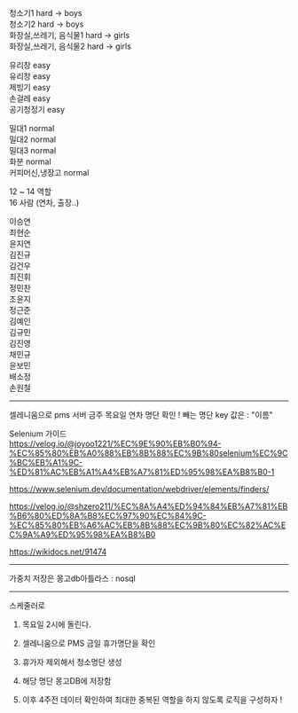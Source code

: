 청소기1 hard -> boys    
청소기2 hard -> boys  
화장실,쓰레기, 음식물1 hard -> girls   
화장실,쓰레기, 음식물2 hard  -> girls


유리창 easy   
유리창 easy   
제빙기 easy  
손걸레 easy  
공기청정기 easy  

밀대1 normal  
밀대2 normal  
밀대3 normal  
화분 normal  
커피머신,냉장고 normal  



12 ~ 14 역할  
16 사람 (연차, 출장..)


이승연  
최현순  
윤지연  
김진규  
김건우  
최진휘  
정민찬  
조윤지  
정근준  
김예인  
김규민  
김진영  
채민규  
윤보민  
배소정  
손원철  


----------------
셀레니움으로 pms 서버 금주 목요일 연차 명단 확인 !
빼는 명단 key 값은 : "이름"


Selenium 가이드   
https://velog.io/@joyoo1221/%EC%9E%90%EB%B0%94-%EC%85%80%EB%A0%88%EB%8B%88%EC%9B%80selenium%EC%9C%BC%EB%A1%9C-%ED%81%AC%EB%A1%A4%EB%A7%81%ED%95%98%EA%B8%B0-1

https://www.selenium.dev/documentation/webdriver/elements/finders/

https://velog.io/@shzero211/%EC%8A%A4%ED%94%84%EB%A7%81%EB%B6%80%ED%8A%B8%EC%97%90%EC%84%9C-%EC%85%80%EB%A6%AC%EB%8B%88%EC%9B%80%EC%82%AC%EC%9A%A9%ED%95%98%EA%B8%B0


https://wikidocs.net/91474


-----------------

가중치 저장은
몽고db아틀라스 : nosql





-----------------------

스케줄러로
1. 목요일 2시에 돌린다.

2. 셀레니움으로 PMS 금일 휴가명단을 확인

3. 휴가자 제외해서 청소명단 생성

4. 해당 명단 몽고DB에 저장함

5. 이후 4주전 데이터 확인하여 최대한 중복된 역할을 하지 않도록 로직을 구성하자 ! 